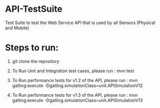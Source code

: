 API-TestSuite
=============

Test Suite to test the Web Service API that is used by all Sensors (Physical and Mobile)

Steps to run:
===========
1. git clone the repository

2. To Run Unit and Integration test cases, please run : mvn test

3. To Run performance tests for v1.2 of the API, please run : mvn gatling:execute -Dgatling.simulationClass=unit.APISimulationV12

4. To Run performance tests for v1.3 of the API, please run : mvn gatling:execute -Dgatling.simulationClass=unit.APISimulationV13

